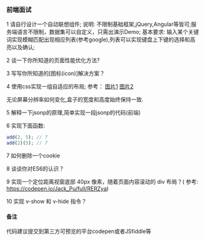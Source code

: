 ### 前端面试

1 请自行设计一个自动联想组件;
说明: 不限制基础框架,jQuery,Angular等皆可;服务端语言不限制，数据集可以自定义，只需出演示Demo;
基本要求: 输入某个关键词实现模糊匹配出现相应列表(参考google),列表可以实现键盘上下键的选择和高亮以及确认;

2 谈一下你所知道的页面性能优化方法?

3 写写你所知道的[图标(icon)]解决方案？

4 使用css实现一组自适应的布局;
参考： [图片1](http://img1.vued.vanthink.cn/vued8bb53e3ea977265432221c4bb3956ec8)   [图片2](http://img1.vued.vanthink.cn/vued042fd98ed944fcde5b5a6ad4fdfde42a)

无论屏幕分辨率如何变化,盒子的宽度和高度始终保持一致.

5 解释一下jsonp的原理,简单实现一段jsonp的代码(前端)

6 实现下面函数:

``` javascript
add(2, 5); // 7
add(2)(5); // 7
```

7 如何删除一个cookie


8 谈谈你对ES6的认识？

9 实现一个定位距离视窗底部 40px 像素，随着页面内容滚动的 div 布局？( 参考: https://codepen.io/Jack_Pu/full/RERZya)


10 实现 v-show 和 v-hide 指令？


#### 备注
代码建议提交到第三方可预览的平台codepen或者JSfiddle等
